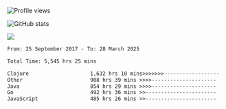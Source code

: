 ![Profile views](https://komarev.com/ghpvc/?username=liuchong)

![GitHub stats](https://github-readme-stats.vercel.app/api?username=liuchong&show_icons=true)

<img src="https://cr-skills-chart-widget.azurewebsites.net/api/api?username=liuchong&skills=Java,JavaScript,Python,Go,Rust,Zig&show-other-skills=true"/>

<!--START_SECTION:waka-->

```txt
From: 25 September 2017 - To: 28 March 2025

Total Time: 5,545 hrs 25 mins

Clojure                    1,632 hrs 10 mins>>>>>>>------------------   29.43 %
Other                      908 hrs 39 mins >>>>---------------------   16.39 %
Java                       854 hrs 29 mins >>>>---------------------   15.41 %
Go                         492 hrs 36 mins >>-----------------------   08.88 %
JavaScript                 485 hrs 26 mins >>-----------------------   08.75 %
```

<!--END_SECTION:waka-->
